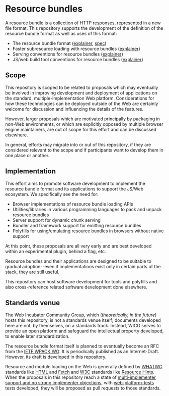 # Resource bundles

A resource bundle is a collection of HTTP responses, represented in a new file format. This repository supports the development of the definition of the resource bundle format as well as uses of this format:
- The resource bundle format ([explainer](./bundle-format.md), [spec](https://wicg.github.io/webpackage/draft-yasskin-wpack-bundled-exchanges.html))
- Faster subresource loading with resource bundles ([explainer](./subresource-loading.md))
- Serving conventions for resource bundles ([explainer](./serving.md))
- JS/web build tool conventions for resource bundles ([explainer](./tools.md))

## Scope

This repository is scoped to be related to proposals which may eventually be involved in improving development and deployment of applications on the standard, multiple-implementation Web platform. Considerations for how these technologies can be deployed outside of the Web are certainly welcome for discussion and influencing the details of the features.

However, larger proposals which are motivated principally by packaging in non-Web environments, or which are explicitly opposed by multiple browser engine maintainers, are out of scope for this effort and can be discussed elsewhere.

In general, efforts may migrate into or out of this repository, if they are considered relevant to the scope and if participants want to develop them in one place or another.

## Implementation

This effort aims to promote software development to implement the resource bundle format and its applications to support the JS/Web ecosystem. We specifically see the need for:
- Browser implementations of resource bundle loading APIs
- Utilities/libraries in various programming languages to pack and unpack resource bundles
- Server support for dynamic chunk serving
- Bundler and framework support for emitting resource bundles
- Polyfills for using/emulating resource bundles in browsers without native support

At this point, these proposals are all very early and are best developed within an experimental plugin, behind a flag, etc.

Resource bundles and their applications are designed to be suitable to gradual adoption--even if implementations exist only in certain parts of the stack, they are still useful.

This repository can host software development for tools and polyfills and also cross-reference related software development done elsewhere.

## Standards venue

The Web Incubator Community Group, which (*theoretically, in the future*) hosts this repository, is not a standards venue itself; documents developed here are not, by themselves, on a standards track. Instead, WICG serves to provide an open platform and safeguard the intellectual property developed, to enable later standardization.

The resource bundle format itself is planned to eventually become an RFC from the [IETF WPACK WG](https://datatracker.ietf.org/wg/wpack/about/). It is periodically published as an Internet-Draft. However, its draft is developed in this repository.

Resource and module loading on the Web is generally defined by [WHATWG](https://whatwg.org/) standards like [HTML](https://html.spec.whatwg.org/) and [Fetch](https://fetch.spec.whatwg.org/) and [W3C](https://www.w3.org/) standards like [Resource Hints](https://w3c.github.io/resource-hints/). When the proposals in this repository reach a state of [multi-implementer support and no strong implementer objections](https://whatwg.org/working-mode), with [web-platform-tests](https://github.com/web-platform-tests/wpt/) tests developed, they will be proposed as pull requests to those standards.
